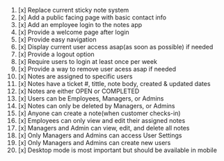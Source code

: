 1. [x] Replace current sticky note system
2. [x] Add a public facing page with basic contact info
3. [x] Add an employee login to the notes app
4. [x] Provide a welcome page after login
5. [x] Provide easy navigation
6. [x] Display current user access asap(as soon as possible) if needed
7. [x] Provide a logout option
8. [x] Require users to login at least once per week
9. [x] Provide a way to remove user acess asap if needed
10. [x] Notes are assigned to specific users
11. [x] Notes have a ticket #, tittle, note body, created & updated dates
12. [x] Notes are either OPEN or COMPLETED
13. [x] Users can be Employees, Managers, or Admins
14. [x] Notes can only be deleted by Managers, or Admins
15. [x] Anyone can create a note(when customer checks-in)
16. [x] Employees can only view and edit their assigned notes
17. [x] Managers and Admin can view, edit, and delete all notes
18. [x] Only Managers and Admins can access User Settings
19. [x] Only Managers and Admins can create new users
20. [x] Desktop mode is most important but should be available in mobile
